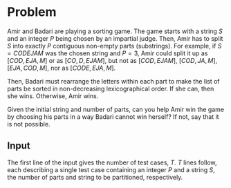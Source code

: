 # Problem

Amir and Badari are playing a sorting game. The game starts with a string $S$ and an integer $P$ being chosen by an impartial judge. Then, Amir has to split $S$ into exactly $P$ contiguous non-empty parts (substrings). For example, if $S=CODEJAM$ was the chosen string and $P=3$, Amir could split it up as $[COD, EJA, M]$ or as $[CO, D, EJAM]$, but not as $[COD, EJAM]$, $[COD, JA, M]$, $[EJA, COD, M]$, nor as $[CODE, EJA, M]$.

Then, Badari must rearrange the letters within each part to make the list of parts be sorted in non-decreasing lexicographical order. If she can, then she wins. Otherwise, Amir wins.

Given the initial string and number of parts, can you help Amir win the game by choosing his parts in a way Badari cannot win herself? If not, say that it is not possible.

## Input

The first line of the input gives the number of test cases, $T$. $T$ lines follow, each describing a single test case containing an integer $P$ and a string $S$, the number of parts and string to be partitioned, respectively.
